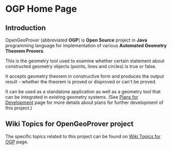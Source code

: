 # OGP Home Page #

## Introduction ##

OpenGeoProver (abbreviated **OGP**) is **Open Source** project in **Java** programming language for implementation of various **Automated Geometry Theorem Provers**.

This is the geometry tool used to examine whether certain statement about constructed geometry objects (points, lines and circles) is true or false.

It accepts geometry theorem in constructive form and produces the output result - whether the theorem is proved or disproved or can't be proved.

It can be used as a standalone application as well as a geometry tool that can be integrated in existing geometry systems.
(See [Plans for Development](development_plans.md) page for more details about plans for further development of this project.)


## Wiki Topics for OpenGeoProver project ##

The specific topics related to this project can be found on [Wiki Topics for OGP](ogp_wiki_topics.md) page.